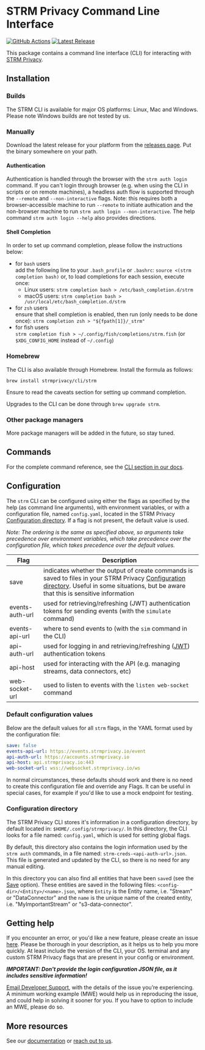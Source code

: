 # STRM Privacy Command Line Interface

[![GitHub Actions](https://github.com/strmprivacy/cli/workflows/Build/badge.svg)](https://github.com/strmprivacy/cli/actions)
[![Latest Release](https://img.shields.io/github/v/release/strmprivacy/cli)](https://github.com/strmprivacy/cli/releases/latest)

This package contains a command line interface (CLI) for interacting with [STRM Privacy](https://www.strmprivacy.io).

## Installation

### Builds
The STRM CLI is available for major OS platforms: Linux, Mac and Windows. Please note Windows builds are not tested by us.

### Manually

Download the latest release for your platform from
the [releases page](https://github.com/strmprivacy/cli/releases/latest). Put the binary somewhere on your path.

#### Authentication
Authentication is handled through the browser with the `strm auth login` command. If you can't login through browser (e.g. when using the CLI in scripts or on remote machines), a headless auth flow is supported through the `--remote` and `--non-interactive` flags. Note: this requires both a browser-accessible machine to run `--remote` to initiate authication and the non-browser machine to run `strm auth login --non-interactive`. The help command `strm auth login --help` also provides directions.

#### Shell Completion

In order to set up command completion, please follow the instructions below: 

- for `bash` users \
  add the following line to your `.bash_profile` or `.bashrc`:
  `source <(strm completion bash)`
  or, to load completions for each session, execute once:
    - Linux users: `strm completion bash > /etc/bash_completion.d/strm`
    - macOS users: `strm completion bash > /usr/local/etc/bash_completion.d/strm`
- for `zsh` users \
  ensure that shell completion is enabled, then run (only needs to be done once):
  `strm completion zsh > "${fpath[1]}/_strm"`
- for fish users \
  `strm completion fish > ~/.config/fish/completions/strm.fish` (or `$XDG_CONFIG_HOME` instead of `~/.config`)

### Homebrew

The CLI is also available through Homebrew. Install the formula as follows:

```
brew install strmprivacy/cli/strm
```

Ensure to read the caveats section for setting up command completion.

Upgrades to the CLI can be done through `brew upgrade strm`.

### Other package managers

More package managers will be added in the future, so stay tuned.

## Commands

For the complete command reference, see
the [CLI section in our docs](https://docs.strmprivacy.io/docs/latest/reference/cli-reference/).

## Configuration

The `strm` CLI can be configured using either the flags as specified by the help (as command line arguments), with
environment variables, or with a configuration file, named `config.yaml`, located in the STRM
Privacy [Configuration directory](#configuration-directory). If a flag is not present, the default value is used.

*Note: The ordering is the same as specified above, so arguments take precedence over environment variables, which take
precedence over the configuration file, which takes precedence over the default values.*

| Flag  | Description                                                                                                                                                                                                            |
| ------------- |------------------------------------------------------------------------------------------------------------------------------------------------------------------------------------------------------------------------|
| save  | indicates whether the output of create commands is saved to files in your STRM Privacy [Configuration directory](#configuration-directory). Useful in some situations, but be aware that this is sensitive information |
| events-auth-url  | used for retrieving/refreshing (JWT) authentication tokens for sending events (with the `simulate` command)                                                                                                            |
| events-api-url | where to send events to (with the `sim` command in the CLI)                                                                                                                                                            |
| api-auth-url  | used for logging in and retrieving/refreshing ([JWT](https://jwt.io/)) authentication tokens                                                                                                                           |
| api-host | used for interacting with the API (e.g. managing streams, data connectors, etc)                                                                                                                                        |
| web-socket-url | used to listen to events with the `listen web-socket` command                                                                                                                                                          |

### Default configuration values

Below are the default values for all `strm` flags, in the YAML format used by the configuration file:

```yaml
save: false
events-api-url: https://events.strmprivacy.io/event
api-auth-url: https://accounts.strmprivacy.io
api-host: api.strmprivacy.io:443
web-socket-url: wss://websocket.strmprivacy.io/ws
```

In normal circumstances, these defaults should work and there is no need to create this configuration file and override
any Flags. It can be useful in special cases, for example if you'd like to use a mock endpoint for testing.

### Configuration directory

The STRM Privacy CLI stores it's information in a configuration directory, by default located in:
`$HOME/.config/strmprivacy/`. In this directory, the CLI looks for a file named: `config.yaml`, which is used for
setting global flags.

By default, this directory also contains the login information used by the `strm auth` commands, in a file
named: `strm-creds-<api-auth-url>.json`. This file is generated and updated by the CLI, so there is no need for any
manual editing.

In this directory you can also find all entities that have been `save`d (see the [Save](#configuration) option). These
entities are saved in the following files: `<config-dir>/<Entity>/<name>.json`, where `Entity` is the Entity name,
i.e. "Stream" or "DataConnector" and the `name` is the unique name of the created entity, i.e. "MyImportantStream" or 
"s3-data-connector".

## Getting help

If you encounter an error, or you'd like a new feature, please create an
issue [here](https://github.com/strmprivacy/cli/issues/new). Please be thorough in your description, as it helps us
to help you more quickly. At least include the version of the CLI, your OS. terminal and any custom STRM Privacy flags
that are present in your config or environment.

***IMPORTANT: Don't provide the login configuration JSON file, as it includes sensitive information!***

[Email Developer Support](mailto:developer-support@strmprivacy.io), with the details of the issue you’re experiencing. A
minimum working example (MWE) would help us in reproducing the issue, and could help in solving it sooner for you. If
you have to option to include an MWE, please do so.

## More resources

See our [documentation](https://docs.strmprivacy.io)
or [reach out to us](https://docs.strmprivacy.io/docs/latest/contact/index.html).

